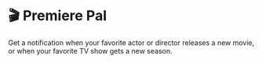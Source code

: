 # 🎬 Premiere Pal

Get a notification when your favorite actor or director releases a new movie, or when your favorite TV show gets a new season.
